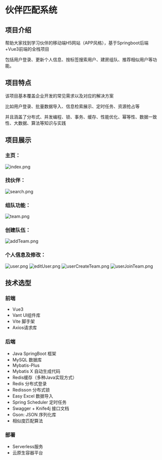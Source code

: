# 伙伴匹配系统
## 项目介绍
帮助大家找到学习伙伴的移动端H5网站（APP风格），基于Springboot后端+Vue3前端的全栈项目

包括用户登录、更新个人信息、按标签搜索用户、建房组队、推荐相似用户等功能。
## 项目特点
该项目基本覆盖企业开发的常见需求以及对应的解决方案

比如用户登录、批量数据导入、信息检索展示、定时任务、资源抢占等

并且涵盖了分布式、并发编程、锁、事务、缓存、性能优化、幂等性、数据一致性、大数据、算法等知识与实践
## 项目展示
### 主页：
![index.png](img/index.png)
### 找伙伴：
![search.png](img/search.png)
### 组队功能：
![team.png](img/team.png)
### 创建队伍：
![addTeam.png](img/addTeam.png)
### 个人信息及修改：
![user.png](img/user.png)
![editUser.png](img/editUser.png)
![userCreateTeam.png](img/userCreateTeam.png)
![userJoinTeam.png](img/userJoinTeam.png)
## 技术选型
### 前端
* Vue3
* Vant UI组件库
* Vite 脚手架
* Axios请求库
### 后端
* Java SpringBoot 框架
* MySQL 数据库
* Mybatis-Plus
* Mybatis X 自动生成代码
* Redis缓存（多种Java实现方式）
* Redis 分布式登录
* Redisson 分布式锁
* Easy Excel 数据导入
* Spring Scheduler 定时任务
* Swagger + Knife4j 接口文档
* Gson: JSON 序列化库
* 相似度匹配算法
### 部署
* Serverless服务
* 云原生容器平台